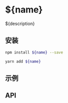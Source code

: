 # ${name}

${description}

## 安装

```bash
npm install ${name} --save
```

```bash
yarn add ${name}
```

## 示例

## API
